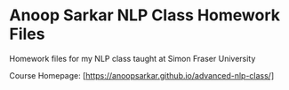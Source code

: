 # Anoop Sarkar NLP Class Homework Files

Homework files for my NLP class taught at Simon Fraser University

Course Homepage: [https://anoopsarkar.github.io/advanced-nlp-class/]
